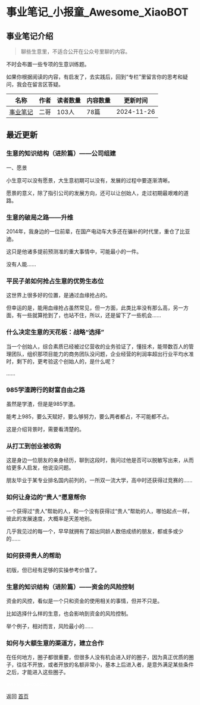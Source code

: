 # 事业笔记_小报童_Awesome_XiaoBOT

## 事业笔记介绍
> 聊些生意里，不适合公开在公众号里聊的内容。    
    
不时会布置一些专项的生意训练题。    
    
如果你根据阅读的内容，有启发了，去实践后，回到“专栏”里留言你的思考和疑问，我会在留言区答疑。  
  


|名称|作者|读者数量|内容数量|更新时间|
|---|---|---|---|---|
|[事业笔记](https://xiaobot.net/p/syjs2024?refer=0b133df9-27dc-423b-8101-639049001c13)|二哥|103人|78篇|2024-11-26|

## 最近更新
### 生意的知识结构（进阶篇）——公司组建

一、愿景

小生意可以没有愿景，大生意初期可以没有，发展的过程中要逐渐清晰。

愿景的意义，除了指引公司的发展方向，还可以让创始人，走过初期最艰难的道路。

### 生意的破局之路——升维

2014年，我身边的一位前辈，在国产电动车大多还在骗补的时代里，重仓了比亚迪。

这只是他诸多提前预测准的重大事情中，可能最小的一件。

没有人能......

### 平民子弟如何抢占生意的优势生态位

这世界上很多好的位置，是通过血缘抢占的。

但幸运的是，能用血缘抢占虽然常见，但一方面，此类比率没有那么高，另一方面，有一些就算抢到了，也站不住，所以，还是留下了一些机会......

### 什么决定生意的天花板：战略“选择”

当一个创始人，综合素质已经被过亿营收的业务验证了，懂技术，能带数百人的管理团队，组织那项目能力的商务团队没问题，企业经营的利润率超出行业平均水准时，剩下的，更考验这个创始人的，是什么呢？

......

### 985学渣跨行的财富自由之路

虽然是学渣，但是是985学渣。

能考上985，要么天赋好，要么够努力，要么两者都占，不可能都不占。

这是介绍背景时，需要看清楚的。

### 从打工到创业被收购

这是身边一位朋友的亲身经历，聊到这段时，我问过他是否可以脱敏写出来，从而给更多人启发，他说没问题。

朋友毕业于某专业排名国内前列的，一所双一流大学，高中时还获得过竞赛的......

### 如何让身边的“贵人”愿意帮你

一个获得过“贵人”帮助的人，和一个没有获得过“贵人”帮助的人，哪怕起点一样，彼此的发展速度，大概率是天差地别。

几乎我见过的每一个，早早就拥有了超出同龄人数倍成绩的朋友，都或多或少的......

### 如何获得贵人的帮助

初版，但已经有足够的实操参考价值了。

### 生意的知识结构（进阶篇）——资金的风险控制

资金的风控，看似是一个只和资金的使用相关的事情，但并不只是。

比如选择什么样的生意，也会影响到资金的风险控制。

举个例子，相对而言，风险最小的......

### 如何与大额生意的渠道方，建立合作

在任何地方，圈子都很重要，但很多人没有机会进入好的圈子，因为真正优质的圈子，往往不开放，或者开放的名额非常小，基本上后进入者，是意外满足某些条件之后，才能进入这些圈子。


<a href="https://github.com/Reno9527/awesome-xiaobot" style="color: white; text-decoration: none;">awesome-xiaobot</a>

返回 [首页](../README.md)
